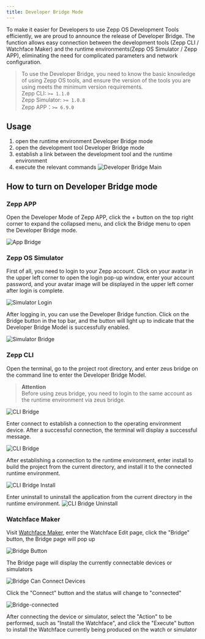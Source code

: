 ```yaml
---
title: Developer Bridge Mode
---
```


To make it easier for Developers to use Zepp OS Development Tools efficiently, we are proud to announce the release of Developer Bridge.
The function allows easy connection between the development tools (Zepp CLI / Watchface Maker) and the runtime environments(Zepp OS Simulator / Zepp APP), eliminating the need for complicated parameters and network configuration.

> To use the Developer Bridge, you need to know the basic knowledge of using Zepp OS tools, and ensure the version of the tools you are using meets the minimum version requirements. <br/>
> Zepp CLI: `>= 1.1.0` <br/>
> Zepp Simulator: `>= 1.0.8` <br/>
> Zepp APP：`>= 6.9.0`

## Usage
1. open the runtime environment Developer Bridge mode
2. open the development tool Developer Bridge mode
3. establish a link between the development tool and the runtime environment
4. execute the relevant commands
![Developer Bridge Main](/img/docs/guides/faq/bridge/main.png)

## How to turn on Developer Bridge mode
### Zepp APP
Open the Developer Mode of Zepp APP, click the + button on the top right corner to expand the collapsed menu, and click the Bridge menu to open the Developer Bridge mode.

![App Bridge](/img/docs/guides/faq/bridge/zepp-en.gif)


### Zepp OS Simulator
First of all, you need to login to your Zepp account. Click on your avatar in the upper left corner to open the login pop-up window, enter your account password, and your avatar image will be displayed in the upper left corner after login is complete.

![Simulator Login](/img/docs/guides/faq/bridge/simulator-login.png)

After logging in, you can use the Developer Bridge function. Click on the Bridge button  in the top bar, and the button will light up to indicate that the Developer Bridge Model is successfully enabled.

![Simulator Bridge](/img/docs/guides/faq/bridge/simulator-bridge.png)

### Zepp CLI
Open the terminal, go to the project root directory, and enter zeus bridge on the command line to enter the Developer Bridge Model.
> **Attention** <br/>
> Before using zeus bridge, you need to login to the same account as the runtime environment via zeus bridge.

![CLI Bridge](/img/docs/guides/faq/bridge/cli-bridge.png)

Enter connect to establish a connection to the operating environment device. After a successful connection, the terminal will display a successful message.

![CLI Bridge](/img/docs/guides/faq/bridge/cli-bridge-connect.png)

After establishing a connection to the runtime environment, enter install to build the project from the current directory, and install it to the connected runtime environment.

![CLI Bridge Install](/img/docs/guides/faq/bridge/cli-bridge-install.png)

Enter uninstall to uninstall the application from the current directory in the runtime environment.
![CLI Bridge Uninstall](/img/docs/guides/faq/bridge/cli-bridge-uninstall.png)


### Watchface Maker

Visit [Watchface Maker](https://watchface.zepp.com/), enter the Watchface Edit page, click the "Bridge" button, the Bridge page will pop up

![Bridge Button](/img/docs/guides/faq/bridge/wf-bridge-en-btn.png)

The Bridge page will display the currently connectable devices or simulators

![Bridge Can Connect Devices](/img/docs/guides/faq/bridge/wf-bridge-can-connect-devices-en.png)

Click the "Connect" button and the status will change to "connected"

![Bridge-connected](/img/docs/guides/faq/bridge/wf-bridge-connected-en.png)

After connecting the device or simulator, select the "Action" to be performed, such as "Install the Watchface", and click the "Execute" button to install the Watchface currently being produced on the watch or simulator
